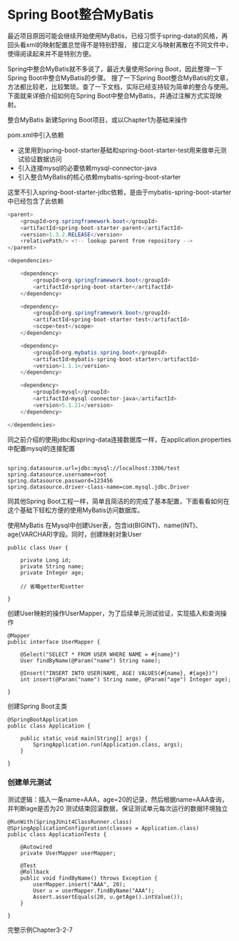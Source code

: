 # Spring Boot整合MyBatis

最近项目原因可能会继续开始使用MyBatis，已经习惯于spring-data的风格，再回头看xml的映射配置总觉得不是特别舒服，
接口定义与映射离散在不同文件中，使得阅读起来并不是特别方便。

Spring中整合MyBatis就不多说了，最近大量使用Spring Boot，因此整理一下Spring Boot中整合MyBatis的步骤。
搜了一下Spring Boot整合MyBatis的文章，方法都比较老，比较繁琐。查了一下文档，实际已经支持较为简单的整合与使用。
下面就来详细介绍如何在Spring Boot中整合MyBatis，并通过注解方式实现映射。

整合MyBatis
新建Spring Boot项目，或以Chapter1为基础来操作

pom.xml中引入依赖

- 这里用到spring-boot-starter基础和spring-boot-starter-test用来做单元测试验证数据访问
- 引入连接mysql的必要依赖mysql-connector-java
- 引入整合MyBatis的核心依赖mybatis-spring-boot-starter

这里不引入spring-boot-starter-jdbc依赖，是由于mybatis-spring-boot-starter中已经包含了此依赖

```java 
<parent>
	<groupId>org.springframework.boot</groupId>
	<artifactId>spring-boot-starter-parent</artifactId>
	<version>1.3.2.RELEASE</version>
	<relativePath/> <!-- lookup parent from repository -->
</parent>

<dependencies>

	<dependency>
		<groupId>org.springframework.boot</groupId>
		<artifactId>spring-boot-starter</artifactId>
	</dependency>

	<dependency>
		<groupId>org.springframework.boot</groupId>
		<artifactId>spring-boot-starter-test</artifactId>
		<scope>test</scope>
	</dependency>

	<dependency>
		<groupId>org.mybatis.spring.boot</groupId>
		<artifactId>mybatis-spring-boot-starter</artifactId>
		<version>1.1.1</version>
	</dependency>

	<dependency>
		<groupId>mysql</groupId>
		<artifactId>mysql-connector-java</artifactId>
		<version>5.1.21</version>
	</dependency>

</dependencies>
```

同之前介绍的使用jdbc和spring-data连接数据库一样，在application.properties中配置mysql的连接配置

```

spring.datasource.url=jdbc:mysql://localhost:3306/test
spring.datasource.username=root
spring.datasource.password=123456
spring.datasource.driver-class-name=com.mysql.jdbc.Driver

```
同其他Spring Boot工程一样，简单且简洁的的完成了基本配置，下面看看如何在这个基础下轻松方便的使用MyBatis访问数据库。

使用MyBatis
在Mysql中创建User表，包含id(BIGINT)、name(INT)、age(VARCHAR)字段。同时，创建映射对象User
```
public class User {

    private Long id;
    private String name;
    private Integer age;

    // 省略getter和setter

}
```

创建User映射的操作UserMapper，为了后续单元测试验证，实现插入和查询操作

```
@Mapper
public interface UserMapper {

    @Select("SELECT * FROM USER WHERE NAME = #{name}")
    User findByName(@Param("name") String name);

    @Insert("INSERT INTO USER(NAME, AGE) VALUES(#{name}, #{age})")
    int insert(@Param("name") String name, @Param("age") Integer age);

}
```
创建Spring Boot主类
```
@SpringBootApplication
public class Application {

	public static void main(String[] args) {
		SpringApplication.run(Application.class, args);
	}

}
```
### 创建单元测试

测试逻辑：插入一条name=AAA，age=20的记录，然后根据name=AAA查询，并判断age是否为20
测试结束回滚数据，保证测试单元每次运行的数据环境独立

```
@RunWith(SpringJUnit4ClassRunner.class)
@SpringApplicationConfiguration(classes = Application.class)
public class ApplicationTests {

	@Autowired
	private UserMapper userMapper;

	@Test
	@Rollback
	public void findByName() throws Exception {
		userMapper.insert("AAA", 20);
		User u = userMapper.findByName("AAA");
		Assert.assertEquals(20, u.getAge().intValue());
	}

}
```
完整示例Chapter3-2-7